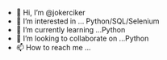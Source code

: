 - 👋 Hi, I’m @jokerciker
- 👀 I’m interested in ... Python/SQL/Selenium
- 🌱 I’m currently learning ...Python
- 💞️ I’m looking to collaborate on ...Python
- 📫 How to reach me ...

<!---
jokerciker/jokerciker is a ✨ special ✨ repository because its `README.md` (this file) appears on your GitHub profile.
You can click the Preview link to take a look at your changes.
--->
